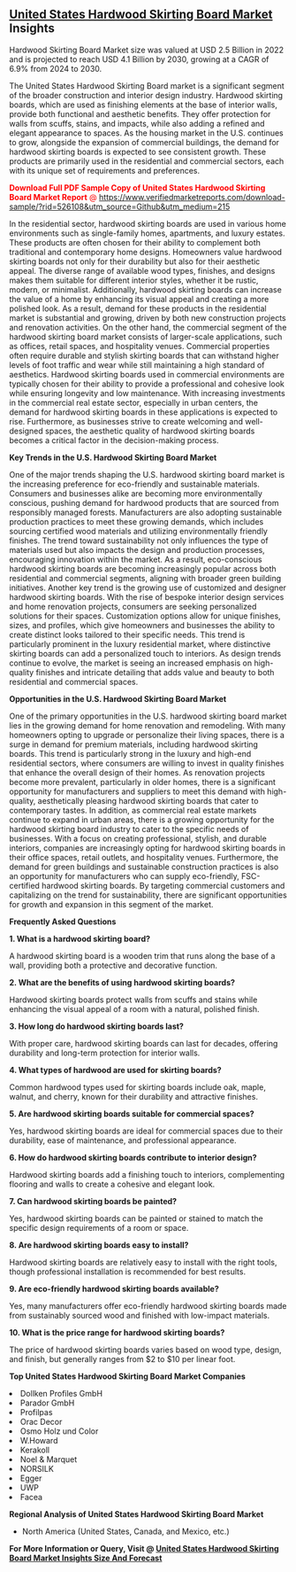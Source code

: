 <h2><a href="https://www.verifiedmarketreports.com/download-sample/?rid=526108&amp;utm_source=Github&amp;utm_medium=215" target="_blank">United States Hardwood Skirting Board Market</a> Insights</h2><p>Hardwood Skirting Board Market size was valued at USD 2.5 Billion in 2022 and is projected to reach USD 4.1 Billion by 2030, growing at a CAGR of 6.9% from 2024 to 2030.</p><p> <p>The United States Hardwood Skirting Board market is a significant segment of the broader construction and interior design industry. Hardwood skirting boards, which are used as finishing elements at the base of interior walls, provide both functional and aesthetic benefits. They offer protection for walls from scuffs, stains, and impacts, while also adding a refined and elegant appearance to spaces. As the housing market in the U.S. continues to grow, alongside the expansion of commercial buildings, the demand for hardwood skirting boards is expected to see consistent growth. These products are primarily used in the residential and commercial sectors, each with its unique set of requirements and preferences. <br> <p><span class=""><span style="color: #ff0000;"><strong>Download Full PDF Sample Copy of United States Hardwood Skirting Board Market Report</strong> @ </span><a href="https://www.verifiedmarketreports.com/download-sample/?rid=526108&amp;utm_source=Github&amp;utm_medium=215" target="_blank">https://www.verifiedmarketreports.com/download-sample/?rid=526108&amp;utm_source=Github&amp;utm_medium=215</a></span></p></p> <p>In the residential sector, hardwood skirting boards are used in various home environments such as single-family homes, apartments, and luxury estates. These products are often chosen for their ability to complement both traditional and contemporary home designs. Homeowners value hardwood skirting boards not only for their durability but also for their aesthetic appeal. The diverse range of available wood types, finishes, and designs makes them suitable for different interior styles, whether it be rustic, modern, or minimalist. Additionally, hardwood skirting boards can increase the value of a home by enhancing its visual appeal and creating a more polished look. As a result, demand for these products in the residential market is substantial and growing, driven by both new construction projects and renovation activities. On the other hand, the commercial segment of the hardwood skirting board market consists of larger-scale applications, such as offices, retail spaces, and hospitality venues. Commercial properties often require durable and stylish skirting boards that can withstand higher levels of foot traffic and wear while still maintaining a high standard of aesthetics. Hardwood skirting boards used in commercial environments are typically chosen for their ability to provide a professional and cohesive look while ensuring longevity and low maintenance. With increasing investments in the commercial real estate sector, especially in urban centers, the demand for hardwood skirting boards in these applications is expected to rise. Furthermore, as businesses strive to create welcoming and well-designed spaces, the aesthetic quality of hardwood skirting boards becomes a critical factor in the decision-making process. <p><strong>Key Trends in the U.S. Hardwood Skirting Board Market</strong></p> <p>One of the major trends shaping the U.S. hardwood skirting board market is the increasing preference for eco-friendly and sustainable materials. Consumers and businesses alike are becoming more environmentally conscious, pushing demand for hardwood products that are sourced from responsibly managed forests. Manufacturers are also adopting sustainable production practices to meet these growing demands, which includes sourcing certified wood materials and utilizing environmentally friendly finishes. The trend toward sustainability not only influences the type of materials used but also impacts the design and production processes, encouraging innovation within the market. As a result, eco-conscious hardwood skirting boards are becoming increasingly popular across both residential and commercial segments, aligning with broader green building initiatives. Another key trend is the growing use of customized and designer hardwood skirting boards. With the rise of bespoke interior design services and home renovation projects, consumers are seeking personalized solutions for their spaces. Customization options allow for unique finishes, sizes, and profiles, which give homeowners and businesses the ability to create distinct looks tailored to their specific needs. This trend is particularly prominent in the luxury residential market, where distinctive skirting boards can add a personalized touch to interiors. As design trends continue to evolve, the market is seeing an increased emphasis on high-quality finishes and intricate detailing that adds value and beauty to both residential and commercial spaces. <p><strong>Opportunities in the U.S. Hardwood Skirting Board Market</strong></p> <p>One of the primary opportunities in the U.S. hardwood skirting board market lies in the growing demand for home renovation and remodeling. With many homeowners opting to upgrade or personalize their living spaces, there is a surge in demand for premium materials, including hardwood skirting boards. This trend is particularly strong in the luxury and high-end residential sectors, where consumers are willing to invest in quality finishes that enhance the overall design of their homes. As renovation projects become more prevalent, particularly in older homes, there is a significant opportunity for manufacturers and suppliers to meet this demand with high-quality, aesthetically pleasing hardwood skirting boards that cater to contemporary tastes. In addition, as commercial real estate markets continue to expand in urban areas, there is a growing opportunity for the hardwood skirting board industry to cater to the specific needs of businesses. With a focus on creating professional, stylish, and durable interiors, companies are increasingly opting for hardwood skirting boards in their office spaces, retail outlets, and hospitality venues. Furthermore, the demand for green buildings and sustainable construction practices is also an opportunity for manufacturers who can supply eco-friendly, FSC-certified hardwood skirting boards. By targeting commercial customers and capitalizing on the trend for sustainability, there are significant opportunities for growth and expansion in this segment of the market. <p><strong>Frequently Asked Questions</strong></p> <p><strong>1. What is a hardwood skirting board?</strong></p> <p>A hardwood skirting board is a wooden trim that runs along the base of a wall, providing both a protective and decorative function.</p> <p><strong>2. What are the benefits of using hardwood skirting boards?</strong></p> <p>Hardwood skirting boards protect walls from scuffs and stains while enhancing the visual appeal of a room with a natural, polished finish.</p> <p><strong>3. How long do hardwood skirting boards last?</strong></p> <p>With proper care, hardwood skirting boards can last for decades, offering durability and long-term protection for interior walls.</p> <p><strong>4. What types of hardwood are used for skirting boards?</strong></p> <p>Common hardwood types used for skirting boards include oak, maple, walnut, and cherry, known for their durability and attractive finishes.</p> <p><strong>5. Are hardwood skirting boards suitable for commercial spaces?</strong></p> <p>Yes, hardwood skirting boards are ideal for commercial spaces due to their durability, ease of maintenance, and professional appearance.</p> <p><strong>6. How do hardwood skirting boards contribute to interior design?</strong></p> <p>Hardwood skirting boards add a finishing touch to interiors, complementing flooring and walls to create a cohesive and elegant look.</p> <p><strong>7. Can hardwood skirting boards be painted?</strong></p> <p>Yes, hardwood skirting boards can be painted or stained to match the specific design requirements of a room or space.</p> <p><strong>8. Are hardwood skirting boards easy to install?</strong></p> <p>Hardwood skirting boards are relatively easy to install with the right tools, though professional installation is recommended for best results.</p> <p><strong>9. Are eco-friendly hardwood skirting boards available?</strong></p> <p>Yes, many manufacturers offer eco-friendly hardwood skirting boards made from sustainably sourced wood and finished with low-impact materials.</p> <p><strong>10. What is the price range for hardwood skirting boards?</strong></p> <p>The price of hardwood skirting boards varies based on wood type, design, and finish, but generally ranges from $2 to $10 per linear foot.</p> </p><p><strong>Top United States Hardwood Skirting Board Market Companies</strong></p><div data-test-id=""><p><li>Dollken Profiles GmbH</li><li> Parador GmbH</li><li> Profilpas</li><li> Orac Decor</li><li> Osmo Holz und Color</li><li> W.Howard</li><li> Kerakoll</li><li> Noel & Marquet</li><li> NORSILK</li><li> Egger</li><li> UWP</li><li> Facea</li></p><div><strong>Regional Analysis of&nbsp;United States Hardwood Skirting Board Market</strong></div><ul><li dir="ltr"><p dir="ltr">North America&nbsp;(United States, Canada, and Mexico, etc.)</p></li></ul><p><strong>For More Information or Query, Visit @&nbsp;</strong><strong><a href="https://www.verifiedmarketreports.com/product/hardwood-skirting-board-market/?utm_source=Github&amp;utm_medium=215" target="_blank">United States Hardwood Skirting Board Market Insights Size And Forecast</a></strong></p></div>
